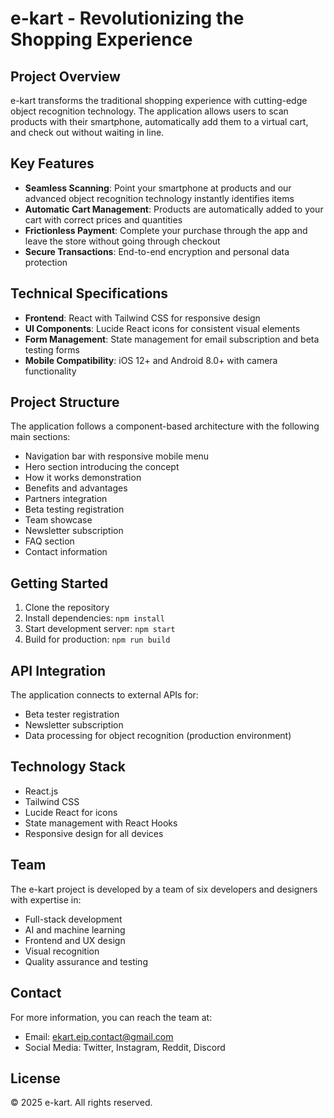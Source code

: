 # e-kart - Revolutionizing the Shopping Experience

## Project Overview
e-kart transforms the traditional shopping experience with cutting-edge object recognition technology. The application allows users to scan products with their smartphone, automatically add them to a virtual cart, and check out without waiting in line.

## Key Features
- **Seamless Scanning**: Point your smartphone at products and our advanced object recognition technology instantly identifies items
- **Automatic Cart Management**: Products are automatically added to your cart with correct prices and quantities
- **Frictionless Payment**: Complete your purchase through the app and leave the store without going through checkout
- **Secure Transactions**: End-to-end encryption and personal data protection

## Technical Specifications
- **Frontend**: React with Tailwind CSS for responsive design
- **UI Components**: Lucide React icons for consistent visual elements
- **Form Management**: State management for email subscription and beta testing forms
- **Mobile Compatibility**: iOS 12+ and Android 8.0+ with camera functionality

## Project Structure
The application follows a component-based architecture with the following main sections:
- Navigation bar with responsive mobile menu
- Hero section introducing the concept
- How it works demonstration
- Benefits and advantages
- Partners integration
- Beta testing registration
- Team showcase
- Newsletter subscription
- FAQ section
- Contact information

## Getting Started
1. Clone the repository
2. Install dependencies: `npm install`
3. Start development server: `npm start`
4. Build for production: `npm run build`

## API Integration
The application connects to external APIs for:
- Beta tester registration
- Newsletter subscription
- Data processing for object recognition (production environment)

## Technology Stack
- React.js
- Tailwind CSS
- Lucide React for icons
- State management with React Hooks
- Responsive design for all devices

## Team
The e-kart project is developed by a team of six developers and designers with expertise in:
- Full-stack development
- AI and machine learning
- Frontend and UX design
- Visual recognition
- Quality assurance and testing

## Contact
For more information, you can reach the team at:
- Email: ekart.eip.contact@gmail.com
- Social Media: Twitter, Instagram, Reddit, Discord

## License
© 2025 e-kart. All rights reserved.
